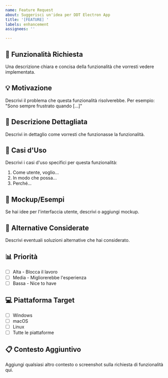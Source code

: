 ```yaml
---
name: Feature Request
about: Suggerisci un'idea per DDT Electron App
title: '[FEATURE] '
labels: enhancement
assignees: ''

---
```


## 🚀 Funzionalità Richiesta
Una descrizione chiara e concisa della funzionalità che vorresti vedere implementata.

## 💡 Motivazione
Descrivi il problema che questa funzionalità risolverebbe. Per esempio: "Sono sempre frustrato quando [...]"

## 📝 Descrizione Dettagliata
Descrivi in dettaglio come vorresti che funzionasse la funzionalità.

## 🎯 Casi d'Uso
Descrivi i casi d'uso specifici per questa funzionalità:
1. Come utente, voglio...
2. In modo che possa...
3. Perché...

## 🎨 Mockup/Esempi
Se hai idee per l'interfaccia utente, descrivi o aggiungi mockup.

## 🔄 Alternative Considerate
Descrivi eventuali soluzioni alternative che hai considerato.

## 📊 Priorità
- [ ] Alta - Blocca il lavoro
- [ ] Media - Migliorerebbe l'esperienza
- [ ] Bassa - Nice to have

## 💻 Piattaforma Target
- [ ] Windows
- [ ] macOS
- [ ] Linux
- [ ] Tutte le piattaforme

## 📋 Contesto Aggiuntivo
Aggiungi qualsiasi altro contesto o screenshot sulla richiesta di funzionalità qui.